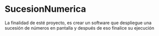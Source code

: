 # SucesionNumerica
La finalidad de esté proyecto, es crear un software que despliegue una sucesión de números en pantalla y después de eso finalice su ejecución
